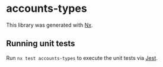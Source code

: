 # accounts-types

This library was generated with [Nx](https://nx.dev).

## Running unit tests

Run `nx test accounts-types` to execute the unit tests via [Jest](https://jestjs.io).
